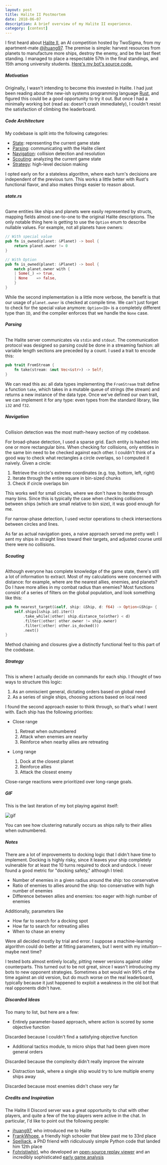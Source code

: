 ```yaml
---
layout: post
title: Halite II Postmortem
date: 2018-06-07
description: A brief overview of my Halite II experience.
category: [contest]
---
```


I first heard about [Halite II][1], an AI competition hosted by TwoSigma,
from my apartment-mate [@jhuang97][2]. The premise is simple:
harvest resources from planets to manufacture more ships,
destroy the enemy, and be the last fleet standing. I managed to place a
respectable 57th in the final standings, and 15th among university students.
[Here's my bot's source code.][0]

##### **Motivation**

Originally, I wasn't intending to become this invested in Halite. I had just been
reading about the new-ish systems programming language [Rust][3], and figured this
could be a good opportunity to try it out. But once I had a minimally working bot
(read as: doesn't crash immediately), I couldn't resist the satisfaction of
climbing the leaderboard.

##### **Code Architecture**

My codebase is split into the following categories:

- [State][4]: representing the current game state
- [Parsing][5]: communicating with the Halite client
- [Navigation][6]: collision detection and resolution
- [Scouting][7]: analyzing the current game state
- [Strategy][8]: high-level decision making

I opted early on for a stateless algorithm, where each turn's decisions are
independent of the previous turn. This works a little better with Rust's functional
flavor, and also makes things easier to reason about.

###### **state.rs**

Game entities like ships and planets were easily represented by structs, mapping
fields almost one-to-one to the original Halite descriptions. The only
notable thing here is getting to use the `Option` enum to describe
nullable values. For example, not all planets have owners:

```rust
// With special value
pub fn is_owned(planet: &Planet) -> bool {
    return planet.owner != 0
}

// With Option
pub fn is_owned(planet: &Planet) -> bool {
    match planet.owner with {
    | Some(_) => true,
    | None    => false,
    }
}
```

While the second implementation is a little more verbose, the benefit is that our
usage of `planet.owner` is checked at compile time. We can't just forget to check
for the special value anymore: `Option<ID>` is a completely different type than `ID`,
and the compiler enforces that we handle the `None` case.

###### **Parsing**

The Halite server communicates via `stdin` and `stdout`. The communication protocol
was designed so parsing could be done in a streaming fashion: all variable length
sections are preceded by a count. I used a trait to encode this:

```rust
pub trait FromStream {
    fn take(stream: &mut Vec<&str>) -> Self;
}
```

We can read this as: all data types implementing the `FromStream` trait define a function
`take`, which takes in a mutable queue of strings (the stream) and returns a
new instance of the data type. Once we've defined our own trait, we can implement it
for any type: even types from the standard library, like `i32` and `f32`.

###### **Navigation**

Collision detection was the most math-heavy section of my codebase.

For broad-phase detection, I used a sparse grid. Each entity is hashed into
one or more rectangular bins. When checking for collisions, only entities in
the same bin need to be checked against each other. I couldn't think of a good
way to check what rectangles a circle overlaps, so I computed it naively. Given
a circle:

1. Retrieve the circle's extreme coordinates (e.g. top, bottom, left, right)
2. Iterate through the entire square in bin-sized chunks
3. Check if circle overlaps bin

This works well for small circles, where we don't have to iterate through many
bins. Since this is typically the case when checking collisions between ships
(which are small relative to bin size), it was good enough for me.

For narrow-phase detection, I used vector operations to check intersections
between circles and lines.

As far as actual navigation goes, a naive approach served me pretty well: I sent my
ships in straight lines toward their targets, and adjusted course until there were
no collisions.

###### **Scouting**

Although everyone has complete knowledge of the game state, there's still a lot of information
to extract. Most of my calculations were concerned with distance: for example, where are the
nearest allies, enemies, and planets? Do I have more allies in my combat radius than enemies?
Most functions consist of a series of filters on the global population, and look something like this:

```rust
pub fn nearest_target(&self, ship: &Ship, d: f64) -> Option<&Ship> {
    self.ships[&ship.id].iter()
        .take_while(|other| ship.distance_to(other) < d)
        .filter(|other| other.owner != ship.owner)
        .filter(|other| other.is_docked())
        .next()
}
```

Method chaining and closures give a distinctly functional feel to this part of the codebase.

###### **Strategy**

This is where I actually decide on commands for each ship. I thought of two ways to structure
this logic:

1. As an omniscient general, dictating orders based on global need
2. As a series of single ships, choosing actions based on local need

I found the second approach easier to think through, so that's what I went with. Each ship
has the following priorities:

- Close range
  1. Retreat when outnumbered
  2. Attack when enemies are nearby
  3. Reinforce when nearby allies are retreating

- Long range
  1. Dock at the closest planet
  2. Reinforce allies
  3. Attack the closest enemy

Close-range reactions were prioritized over long-range goals.

##### **GIF**

This is the last iteration of my bot playing against itself:

![gif](/assets/halite.gif)

You can see how clustering naturally occurs as ships rally to their allies when outnumbered.

##### **Notes**

There are a lot of improvements to docking logic that I didn't have time to implement. Docking
is highly risky, since it leaves your ship completely vulnerable for at least the 10 turns
required to dock and undock. I never found a good metric for "docking safety," although I tried:

- Number of enemies in a given radius around the ship: too conservative
- Ratio of enemies to allies around the ship: too conservative with high number of enemies
- Difference between allies and enemies: too eager with high number of enemies

Additionally, parameters like

- How far to search for a docking spot
- How far to search for retreating allies
- When to chase an enemy

Were all decided mostly by trial and error. I suppose a machine-learning algorithm could do better
at fitting parameters, but I went with my intuition--maybe next time?

I tested bots almost entirely locally, pitting newer versions against older counterparts. This
turned out to be not great, since I wasn't introducing my bots to new opponent strategies. Sometimes
a bot would win 99% of the time against an old version, but do much worse on the real leaderboard,
typically because it just happened to exploit a weakness in the old bot that real opponents didn't have.

##### **Discarded Ideas**

Too many to list, but here are a few:

- Entirely parameter-based approach, where action is scored by some objective function

Discarded because I couldn't find a satisfying objective function

- Additional tactics module, to micro ships that had been given more general orders

Discarded because the complexity didn't really improve the winrate

- Distraction task, where a single ship would try to lure multiple enemy ships away

Discarded because most enemies didn't chase very far

##### **Credits and Inspiration**

The Halite II Discord server was a great opportunity to chat with other players, and quite a few
of the top players were active in the chat. In particular, I'd like to point out the following people:

- [jhuang97][2], who introduced me to Halite
- [FrankWhoee][9], a friendly high schooler that blew past me to 33rd place
- [Spelljack][10], a PhD friend with ridiculously simple Python code that landed him 12th place
- [Fohristiwhirl][11], who developed an [open-source replay viewer][12] and an incredibly sophisticated [early game analysis][13]

[0]: https://github.com/nwtnni/halite
[1]: https://halite.io/
[2]: https://github.com/jhuang97/Halite2
[3]: https://www.rust-lang.org/en-US/
[4]: https://github.com/nwtnni/halite/blob/master/src/hlt/state.rs
[5]: https://github.com/nwtnni/halite/blob/master/src/hlt/parse.rs
[6]: https://github.com/nwtnni/halite/blob/master/src/hlt/collision.rs
[7]: https://github.com/nwtnni/halite/blob/master/src/hlt/scout.rs
[8]: https://github.com/nwtnni/halite/blob/master/src/hlt/strategy.rs
[9]: https://github.com/FrankWhoee/Halite2Bot
[10]: https://github.com/spelljack/haliteII
[11]: https://github.com/fohristiwhirl/gohalite2 
[12]: https://github.com/fohristiwhirl/chlorine
[13]: https://github.com/fohristiwhirl/halite2_rush_theory
